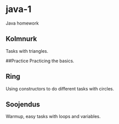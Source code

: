 # java-1
Java homework

## Kolmnurk
Tasks with triangles.

##Practice
Practicing the basics.

## Ring 
Using constructors to do different tasks with circles.

## Soojendus
Warmup, easy tasks with loops and variables.
